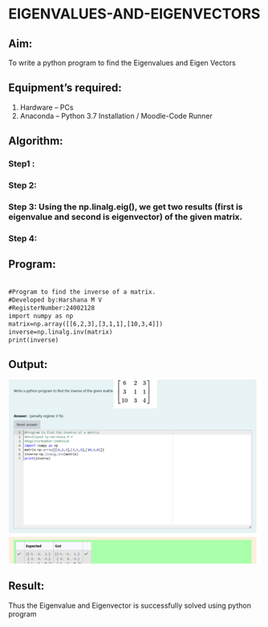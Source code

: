 # EIGENVALUES-AND-EIGENVECTORS
## Aim:
To write a python program to find the Eigenvalues and Eigen Vectors
## Equipment’s required:
1. 	Hardware – PCs
2. 	Anaconda – Python 3.7 Installation / Moodle-Code Runner
## Algorithm:
### Step1 : 
### Step 2: 
### Step 3: Using the np.linalg.eig(),  we get two results (first is eigenvalue and second is eigenvector) of the given matrix.
### Step 4: 

## Program:
```

#Program to find the inverse of a matrix.
#Developed by:Harshana M V 
#RegisterNumber:24002128
import numpy as np
matrix=np.array([[6,2,3],[3,1,1],[10,3,4]])
inverse=np.linalg.inv(matrix)
print(inverse)
```

## Output:
![output](<Screenshot 2024-11-25 221357-1.png>)
## Result:
Thus the Eigenvalue and Eigenvector is successfully solved using python program
